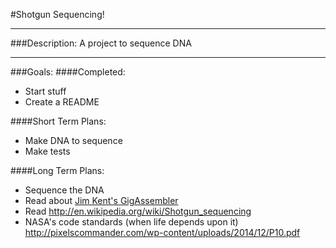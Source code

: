 #Shotgun Sequencing!

---
###Description:
A project to sequence DNA

---
###Goals:
####Completed:
* Start stuff
* Create a README


####Short Term Plans:
* Make DNA to sequence
* Make tests


####Long Term Plans:
* Sequence the DNA
* Read about [Jim Kent's GigAssembler](http://www.ncbi.nlm.nih.gov/pmc/articles/PMC311095/)
* Read http://en.wikipedia.org/wiki/Shotgun_sequencing
* NASA's code standards (when life depends upon it) http://pixelscommander.com/wp-content/uploads/2014/12/P10.pdf
